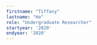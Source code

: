 ```yaml
---
firstname: "Tiffany"
lastname: "Ho"
role: "Undergraduate Researcher"
startyear: '2020'
endyear: '2020'
---
```

